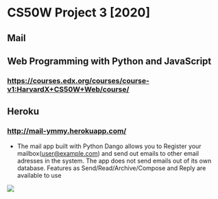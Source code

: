 # CS50W Project 3 [2020]
## Mail

## Web Programming with Python and JavaScript
### https://courses.edx.org/courses/course-v1:HarvardX+CS50W+Web/course/

## Heroku
### http://mail-ymmy.herokuapp.com/

* The mail app built with Python Dango allows you to Register your mailbox(user@example.com)
and send out emails to other email adresses in the system. The app does not send emails out of its own 
database. Features as Send/Read/Archive/Compose and Reply are available to use

![](https://i.imgur.com/UR9L2mx.png)

